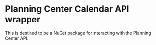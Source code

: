 # Planning Center Calendar API wrapper

This is destined to be a NuGet package for interacting with the Planning Center API.
